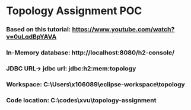 # Topology Assignment POC
### Based on this tutorial: https://www.youtube.com/watch?v=0uLqdBpYAVA
### In-Memory database: http://localhost:8080/h2-console/
### JDBC URL-> jdbc url: jdbc:h2:mem:topology
### Workspace: C:\Users\x106089\eclipse-workspace\topology
### Code location: C:\codes\xvu\topology-assignment
